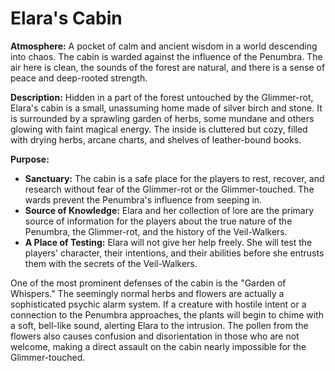 # Elara's Cabin

**Atmosphere:** A pocket of calm and ancient wisdom in a world descending into chaos. The cabin is warded against the influence of the Penumbra. The air here is clean, the sounds of the forest are natural, and there is a sense of peace and deep-rooted strength. 

**Description:** Hidden in a part of the forest untouched by the Glimmer-rot, Elara's cabin is a small, unassuming home made of silver birch and stone. It is surrounded by a sprawling garden of herbs, some mundane and others glowing with faint magical energy. The inside is cluttered but cozy, filled with drying herbs, arcane charts, and shelves of leather-bound books.

**Purpose:**
*   **Sanctuary:** The cabin is a safe place for the players to rest, recover, and research without fear of the Glimmer-rot or the Glimmer-touched. The wards prevent the Penumbra's influence from seeping in.
*   **Source of Knowledge:** Elara and her collection of lore are the primary source of information for the players about the true nature of the Penumbra, the Glimmer-rot, and the history of the Veil-Walkers.
*   **A Place of Testing:** Elara will not give her help freely. She will test the players' character, their intentions, and their abilities before she entrusts them with the secrets of the Veil-Walkers.

One of the most prominent defenses of the cabin is the "Garden of Whispers." The seemingly normal herbs and flowers are actually a sophisticated psychic alarm system. If a creature with hostile intent or a connection to the Penumbra approaches, the plants will begin to chime with a soft, bell-like sound, alerting Elara to the intrusion. The pollen from the flowers also causes confusion and disorientation in those who are not welcome, making a direct assault on the cabin nearly impossible for the Glimmer-touched.
